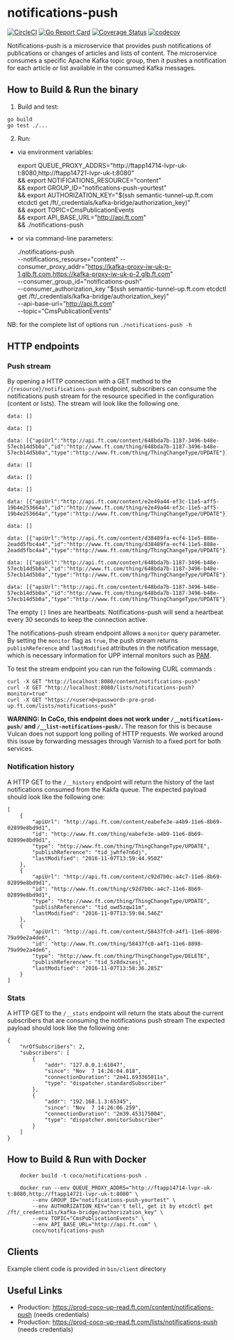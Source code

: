 notifications-push
==================

[![CircleCI](https://circleci.com/gh/Financial-Times/notifications-push.svg?style=svg)](https://circleci.com/gh/Financial-Times/notifications-push) [![Go Report Card](https://goreportcard.com/badge/github.com/Financial-Times/notifications-push)](https://goreportcard.com/report/github.com/Financial-Times/notifications-push) [![Coverage Status](https://coveralls.io/repos/github/Financial-Times/notifications-push/badge.svg?branch=master)](https://coveralls.io/github/Financial-Times/notifications-push?branch=master) [![codecov](https://codecov.io/gh/Financial-Times/notifications-push/branch/master/graph/badge.svg)](https://codecov.io/gh/Financial-Times/notifications-push)

Notifications-push is a microservice that provides push notifications of publications or changes of articles and lists of content.
The microservice consumes a specific Apache Kafka topic group, then it pushes a notification for each article or list available in the consumed Kafka messages.

How to Build & Run the binary
-----------------------------

1. Build and test:
```
go build
go test ./...
```
2. Run:

* via environment variables:

    export QUEUE_PROXY_ADDRS="http://ftapp14714-lvpr-uk-t:8080,http://ftapp14721-lvpr-uk-t:8080" \
        && export NOTIFICATIONS_RESOURCE="content" \
        && export GROUP_ID="notifications-push-yourtest" \
        && export AUTHORIZATION_KEY="$(ssh semantic-tunnel-up.ft.com etcdctl get /ft/_credentials/kafka-bridge/authorization_key)" \
        && export TOPIC=CmsPublicationEvents \
        && export API_BASE_URL="http://api.ft.com" \
        && ./notifications-push

* or via command-line parameters:

    ./notifications-push \
        --notifications_resourse="content"
        --consumer_proxy_addr="https://kafka-proxy-iw-uk-p-1.glb.ft.com,https://kafka-proxy-iw-uk-p-2.glb.ft.com" \
        --consumer_group_id="notifications-push" \
        --consumer_authorization_key "$(ssh semantic-tunnel-up.ft.com etcdctl get /ft/_credentials/kafka-bridge/authorization_key)" \
        --api-base-url="http://api.ft.com" \
        --topic="CmsPublicationEvents"

NB: for the complete list of options run `./notifications-push -h`

HTTP endpoints
----------

### Push stream

By opening a HTTP connection with a GET method to the `/{resource}/notifications-push` endpoint, subscribers can consume the notifications push stream for the resource specified in the configuration (content or lists).
The stream will look like the following one.

```
data: []

data: []

data: [{"apiUrl":"http://api.ft.com/content/648bda7b-1187-3496-b48e-57ecb14d5b0a","id":"http://www.ft.com/thing/648bda7b-1187-3496-b48e-57ecb14d5b0a","type":"http://www.ft.com/thing/ThingChangeType/UPDATE"}]

data: []

data: []

data: []

data: [{"apiUrl":"http://api.ft.com/content/e2e49a44-ef3c-11e5-aff5-19b4e253664a","id":"http://www.ft.com/thing/e2e49a44-ef3c-11e5-aff5-19b4e253664a","type":"http://www.ft.com/thing/ThingChangeType/UPDATE"}]

data: []

data: [{"apiUrl":"http://api.ft.com/content/d38489fa-ecf4-11e5-888e-2eadd5fbc4a4","id":"http://www.ft.com/thing/d38489fa-ecf4-11e5-888e-2eadd5fbc4a4","type":"http://www.ft.com/thing/ThingChangeType/UPDATE"}]

data: [{"apiUrl":"http://api.ft.com/content/648bda7b-1187-3496-b48e-57ecb14d5b0a","id":"http://www.ft.com/thing/648bda7b-1187-3496-b48e-57ecb14d5b0a","type":"http://www.ft.com/thing/ThingChangeType/UPDATE"}]

data: [{"apiUrl":"http://api.ft.com/content/648bda7b-1187-3496-b48e-57ecb14d5b0a","id":"http://www.ft.com/thing/648bda7b-1187-3496-b48e-57ecb14d5b0a","type":"http://www.ft.com/thing/ThingChangeType/UPDATE"}]
```

The empty `[]` lines are heartbeats. Notifications-push will send a heartbeat every 30 seconds to keep the connection active.

The notifications-push stream endpoint allows a `monitor` query parameter. By setting the `monitor` flag as `true`, the push stream returns `publishReference` and `lastModified` attributes in the notification message, which is necessary information for UPP internal monitors such as [PAM](https://github.com/Financial-Times/publish-availability-monitor).


To test the stream endpoint you can run the following CURL commands :
```
curl -X GET "http://localhost:8080/content/notifications-push"
curl -X GET "http://localhost:8080/lists/notifications-push?monitor=true"
curl -X GET "https://<user>@<password>:pre-prod-up.ft.com/lists/notifications-push"
```

**WARNING: In CoCo, this endpoint does not work under `/__notifications-push/` and `/__list-notifications-push/`.**
The reason for this is because Vulcan does not support long polling of HTTP requests. We worked around this issue by forwarding messages through Varnish to a fixed port for both services.


### Notification history
A HTTP GET to the `/__history` endpoint will return the history of the last notifications consumed from the Kakfa queue.
The expected payload should look like the following one:

```
[
	{
		"apiUrl": "http://api.ft.com/content/eabefe3e-a4b9-11e6-8b69-02899e8bd9d1",
		"id": "http://www.ft.com/thing/eabefe3e-a4b9-11e6-8b69-02899e8bd9d1",
		"type": "http://www.ft.com/thing/ThingChangeType/UPDATE",
		"publishReference": "tid_jwhfe7n6dj",
		"lastModified": "2016-11-07T13:59:44.950Z"
	},
	{
		"apiUrl": "http://api.ft.com/content/c92d7b0c-a4c7-11e6-8b69-02899e8bd9d1",
		"id": "http://www.ft.com/thing/c92d7b0c-a4c7-11e6-8b69-02899e8bd9d1",
		"type": "http://www.ft.com/thing/ThingChangeType/UPDATE",
		"publishReference": "tid_owd5zqw11m",
		"lastModified": "2016-11-07T13:59:04.546Z"
	},
	{
		"apiUrl": "http://api.ft.com/content/58437fc0-a4f1-11e6-8898-79a99e2a4de6",
		"id": "http://www.ft.com/thing/58437fc0-a4f1-11e6-8898-79a99e2a4de6",
		"type": "http://www.ft.com/thing/ThingChangeType/DELETE",
		"publishReference": "tid_5z8dxzsesj",
		"lastModified": "2016-11-07T13:58:36.285Z"
	}
]
```

### Stats
A HTTP GET to the `/__stats` endpoint will return the stats about the current subscribers that are consuming the notifications push stream
The expected payload should look like the following one:
```
{
	"nrOfSubscribers": 2,
	"subscribers": [
		{
			"addr": "127.0.0.1:61047",
			"since": "Nov  7 14:26:04.018",
			"connectionDuration": "2m41.693365011s",
			"type": "dispatcher.standardSubscriber"
		},
		{
			"addr": "192.168.1.3:65345",
			"since": "Nov  7 14:26:06.259",
			"connectionDuration": "2m39.453175004",
			"type": "dispatcher.monitorSubscriber"
		}
	]
}
```

How to Build & Run with Docker
------------------------------
```
    docker build -t coco/notifications-push .

    docker run --env QUEUE_PROXY_ADDRS="http://ftapp14714-lvpr-uk-t:8080,http://ftapp14721-lvpr-uk-t:8080" \
        --env GROUP_ID="notifications-push-yourtest" \
        --env AUTHORIZATION_KEY="can't tell, get it by etcdctl get /ft/_credentials/kafka-bridge/authorization_key" \
        --env TOPIC="CmsPublicationEvents" \
        --env API_BASE_URL="http://api.ft.com" \
        coco/notifications-push
```

Clients
-------

Example client code is provided in `bin/client` directory

Useful Links
------------
* Production: https://prod-coco-up-read.ft.com/content/notifications-push (needs credentials)
* Production: https://prod-coco-up-read.ft.com/lists/notifications-push (needs credentials)
